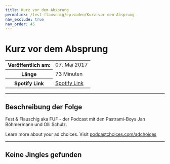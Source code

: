 ```yaml
---
title: Kurz vor dem Absprung
permalink: /fest-flauschig/episoden/Kurz-vor-dem-Absprung
nav_exclude: true
nav_order: 45
---
```


# Kurz vor dem Absprung
<table class="resp-table dcf-table dcf-table-responsive dcf-table-bordered dcf-table-striped dcf-w-100%">
                    <tbody>
                        <tr>
                            <th scope="row">Veröffentlich am:</th>
                            <td data-label="Veröffentlich am:">07. Mai 2017</td>
                        </tr>
                        <tr>
                            <th scope="row">Länge </th>
                            <td data-label="Länge ">73 Minuten</td>
                        </tr><tr>
                                <th scope="row">Spotify Link</th>
                                <td data-label="Spotify Link"><a href="https://open.spotify.com/episode/39loDh3F1nbWfrpUM4Ly7N">Spotify Link</a></td>
                            </tr></tbody>
                </table>

***

## Beschreibung der Folge

<div>
Fest &amp; Flauschig aka FUF - der Podcast mit den Pastrami-Boys Jan Böhmermann und Olli Schulz.<p> </p><p>Learn more about your ad choices. Visit <a href="https://podcastchoices.com/adchoices">podcastchoices.com/adchoices</a></p>  
</div>

***

## Keine Jingles gefunden